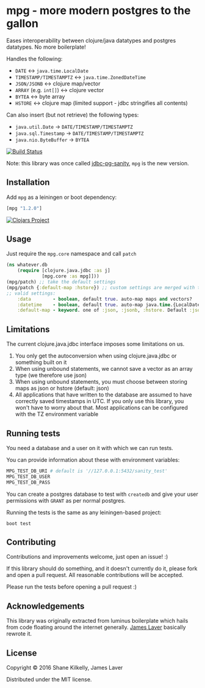 # mpg - more modern postgres to the gallon

Eases interoperability between clojure/java datatypes and postgres
datatypes. No more boilerplate!

Handles the following:

- `DATE` <-> `java.time.LocalDate`
- `TIMESTAMP/TIMESTAMPTZ` <-> `java.time.ZonedDateTime`
- `JSON/JSONB` <-> clojure map/vector
- `ARRAY` (e.g. `int[]`) <-> clojure vector
- `BYTEA` <-> byte array
- `HSTORE` <-> clojure map (limited support - jdbc stringifies all contents)

Can also insert (but not retrieve) the following types:

- `java.util.Date` -> `DATE/TIMESTAMP/TIMESTAMPTZ`
- `java.sql.Timestamp` -> `DATE/TIMESTAMP/TIMESTAMPTZ`
- `java.nio.ByteBuffer` -> `BYTEA` 


[![Build Status](https://travis-ci.org/mpg-project/mpg.svg?branch=master)](https://travis-ci.org/mpg-project/mpg)

Note: this library was once called [jdbc-pg-sanity](https://clojars.org/jdbc-pg-sanity), `mpg` is the new version.

## Installation

Add `mpg` as a leiningen or boot dependency:

```clojure
[mpg "1.2.0"]
```

[![Clojars Project](https://img.shields.io/clojars/v/mpg.svg)](https://clojars.org/mpg)


## Usage

Just require the `mpg.core` namespace and call `patch`

```clojure
(ns whatever.db
    (require [clojure.java.jdbc :as j]
             [mpg.core :as mpg]]))
(mpg/patch) ;; take the default settings
(mpg/patch {:default-map :hstore}) ;; custom settings are merged with the defaults
;; valid settings:
    :data        - boolean, default true. auto-map maps and vectors?
    :datetime    - boolean, default true. auto-map java.time.{LocalDate, ZonedDateTime} ?
    :default-map - keyword. one of :json, :jsonb, :hstore. Default :jsonb
```

## Limitations

The current clojure.java.jdbc interface imposes some limitations on us.

1. You only get the autoconversion when using clojure.java.jdbc or something built on it
2. When using unbound statements, we cannot save a vector as an array type (we therefore use json)
3. When using unbound statements, you must choose between storing maps as json or hstore (default: json)
4. All applications that have written to the database are assumed to have correctly saved timestamps in UTC. If you only use this library, you won't have to worry about that. Most applications can be configured with the TZ environment variable

## Running tests

You need a database and a user on it with which we can run tests.

You can provide information about these with environment variables:
```bash
MPG_TEST_DB_URI # default is '//127.0.0.1:5432/sanity_test'
MPG_TEST_DB_USER
MPG_TEST_DB_PASS
```

You can create a postgres database to test with `createdb` and give your
user permissions with `GRANT` as per normal postgres.

Running the tests is the same as any leiningen-based project:

```shell
boot test
```

## Contributing

Contributions and improvements welcome, just open an issue! :)

If this library should do something, and it doesn't currently do it, please fork
and open a pull request. All reasonable contributions will be accepted.

Please run the tests before opening a pull request :)

## Acknowledgements

This library was originally extracted from luminus boilerplate which
hails from code floating around the internet
generally. [James Laver](https://github.com/jjl) basically rewrote it.

## License

Copyright © 2016 Shane Kilkelly, James Laver

Distributed under the MIT license.

